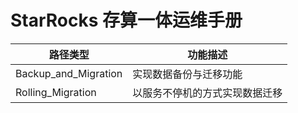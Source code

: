 # StarRocks 存算一体运维手册
| 路径类型                  | 功能描述             |
|-----------------------|------------------|
| Backup_and_Migration  | 实现数据备份与迁移功能      |
| Rolling_Migration     | 以服务不停机的方式实现数据迁移  |